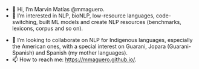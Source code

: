 - 👋 Hi, I’m Marvin Matías @mmaguero.
- 👀 I’m interested in NLP, bioNLP, low-resource languages, code-switching, built ML models and create NLP resources (benchmarks, lexicons, corpus and so on).
<!--- - 🌱 I’m currently learning ... --->
- 💞️ I’m looking to collaborate on NLP for Indigenous languages, especially the American ones, with a special interest on Guarani, Jopara (Guarani-Spanish) and Spanish (my mother languages).
- 📫 How to reach me: https://mmaguero.github.io/.

<!---
mmaguero/mmaguero is a ✨ special ✨ repository because its `README.md` (this file) appears on your GitHub profile.
You can click the Preview link to take a look at your changes.
--->
